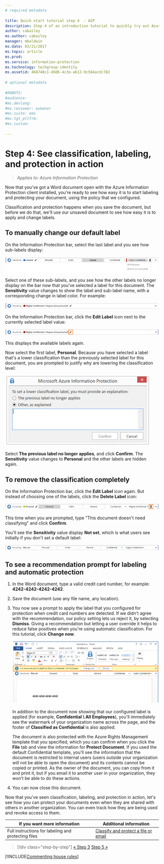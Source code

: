 ```yaml
---
# required metadata

title: Quick start tutorial step 4  - AIP
description: Step 4 of an introduction tutorial to quickly try out Azure Information Protection - See labeling & protection in action.
author: cabailey
ms.author: cabailey
manager: mbaldwin
ms.date: 03/21/2017
ms.topic: article
ms.prod:
ms.service: information-protection
ms.technology: techgroup-identity
ms.assetid: 468748c1-49d6-4c3e-a612-9c584acdc782

# optional metadata

#ROBOTS:
#audience:
#ms.devlang:
#ms.reviewer: eymanor
#ms.suite: ems
#ms.tgt_pltfrm:
#ms.custom:

---
```


# Step 4: See classification, labeling, and protection in action 

>*Applies to: Azure Information Protection*

Now that you've got a Word document open with the Azure Information Protection client installed, you're ready to see how easy it is to start labeling and protecting your document, using the policy that we configured.

Classification and protection happens when you save the document, but before we do that, we'll use our unsaved document to see how easy it is to apply and change labels.

## To manually change our default label

On the Information Protection bar, select the last label and you see how sub-labels display:

![Azure Information Protection quick start tutorial step 4 - choose a sub-label](../media/info-protect-sub-labelsv2.png)

Select one of these sub-labels, and you see how the other labels no longer display on the bar now that you've selected a label for this document. The **Sensitivity** value changes to show the label and sub-label name, with a corresponding change in label color. For example:

![Azure Information Protection quick start tutorial step 4 - sub-label selected](../media/info-protect-sub-label-selectedv2.png)

On the Information Protection bar, click the **Edit Label** icon next to the currently selected label value:

![Azure Information Protection quick start tutorial step 4 - Edit Label icon](../media/info-protect-edit-label-selectedv2.png)

This displays the available labels again.

Now select the first label, **Personal**. Because you have selected a label that's a lower classification than the previously selected label for this document, you are prompted to justify why are lowering the classification level:

![Azure Information Protection quick start tutorial step 4 - prompt to confirm why lowering](../media/info-protect-lower-justification.png)

Select **The previous label no longer applies**, and click **Confirm**. The **Sensitivity** value changes to **Personal** and the other labels are hidden again.

## To remove the classification completely

On the Information Protection bar, click the **Edit Label** icon again. But instead of choosing one of the labels, click the **Delete Label** icon:

![Azure Information Protection quick start tutorial step 4 - Delete Icon](../media/delete-icon-from-personalv2.png)

This time when you are prompted, type "This document doesn't need classifying" and click **Confirm**.  

You'll see the **Sensitivity** value display **Not set**, which is what users see initially if you don't set a default label:

![Azure Information Protection quick start tutorial step 4 - remove classification](../media/sensitivity-not-setv2.png)


## To see a recommendation prompt for labeling and automatic protection

1. In the Word document, type a valid credit card number, for example: **4242-4242-4242-4242**. 

2. Save the document (use any file name, any location). 

3. You now see a prompt to apply the label that you configured for protection when credit card numbers are detected. If we didn't agree with the recommendation, our policy setting lets us reject it, by selecting **Dismiss**. Giving a recommendation but letting a user override it helps to reduce false positives when you're using automatic classification. For this tutorial, click **Change now**.

    ![Azure Information Protection quick start tutorial step 4 - recommend prompt](../media/change-nowv2.png)

    In addition to the document now showing that our configured label is applied (for example, **Confidential \ All Employees**), you'll immediately see the watermark of your organization name across the page, and the footer of **Classified as Confidential** is also applied. 

    The document is also protected with the Azure Rights Management template that you specified, which you can confirm when you click the **File** tab and view the information for **Protect Document**. If you used the default Confidential template, you'll see the information that the document is restricted to internal users (users outside your organization will not be able to open the document) and its contents cannot be copied or printed. As the owner of the document, you can copy from it and print it, but if you email it to another user in your organization, they won't be able to do these actions.

4. You can now close this document.

Now that you've seen classification, labeling, and protection in action, let's see how you can protect your documents even when they are shared with others in another organization. You can even track how they are being used and revoke access to them.

|If you want more information|Additional information|
|--------------------------------|--------------------------|
|Full instructions for labeling and protecting files |[Classify and protect a file or email](../rms-client/client-classify-protect.md)|





>[!div class="step-by-step"]
[&#171; Step 3](infoprotect-tutorial-step3.md)
[Step 5 &#187;](infoprotect-tutorial-step5.md)

[!INCLUDE[Commenting house rules](../includes/houserules.md)]